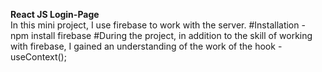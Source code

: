 **React JS Login-Page**<br>
  In this mini project, I use firebase to work with the server. 
#Installation - npm install firebase
#During the project, in addition to the skill of working with firebase, I gained an understanding of the work of the hook - useContext(); 
